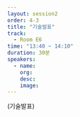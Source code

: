 ```yaml
---
layout: session2
order: 4-3
title: "기술발표"
track:
  - Room E6
time: "13:40 ~ 14:10"
duration: 30분
speakers:
  - name: 
    org: 
    desc: 
    image: 
---
```

(기술발표)
